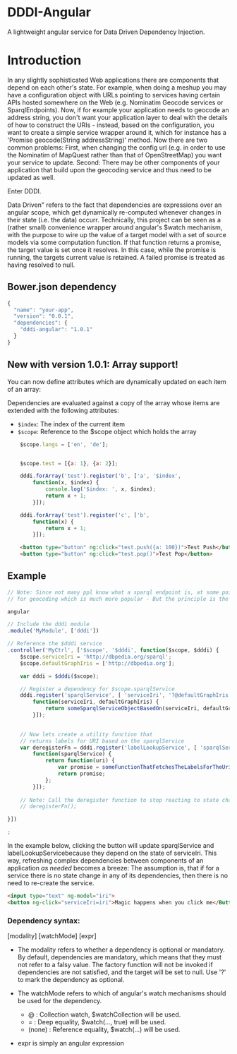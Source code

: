 # DDDI-Angular

A lightweight angular service for Data Driven Dependency Injection.

# Introduction
In any slightly sophisticated Web applications there are components that depend on each other's state.
For example, when doing a meshup you may have a configuration object with URLs pointing to services having certain APIs hosted somewhere on the Web (e.g. Nominatim Geocode services or SparqlEndpoints). Now, if for example your application needs to geocode an address string, you don't want your application layer to deal with the details of how to construct the URIs - instead, based on the configuration, you want to create a simple service wrapper around it, which for instance has a 'Promise geocode(String addressString)' method.
Now there are two common problems:
First, when changing the config url (e.g. in order to use the Nominatim of MapQuest rather than that of OpenStreetMap) you want your service to update.
Second: There may be other components of your application that build upon the geocoding service and thus need to be updated as well.

Enter DDDI.

Data Driven" refers to the fact that dependencies are expressions over an angular scope, which get dynamically re-computed whenever changes in their state (i.e. the data) occurr.
Technically, this project can be seen as a (rather small) convenience wrapper around angular's $watch mechanism, with the purpose to wire up the value of a target model with a set of source models via some computation function.
If that function returns a promise, the target value is set once it resolves. In this case, while the promise is running, the targets current value is retained. A failed promise is treated as having resolved to null.

## Bower.json dependency
```js
{
  "name": "your-app",
  "version": "0.0.1",
  "dependencies": {
    "dddi-angular": "1.0.1"
  }
}
```


## New with version 1.0.1: Array support!
You can now define attributes which are dynamically updated on each item of an array:

Dependencies are evaluated against a copy of the array whose items are extended with the following attributes:

* `$index`: The index of the current item
* `$scope`: Reference to the $scope object which holds the array

```js
    $scope.langs = ['en', 'de'];


    $scope.test = [{a: 1}, {a: 2}];

    dddi.forArray('test').register('b', ['a', '$index',
        function(x, $index) {
            console.log('$index: ', x, $index);
            return x + 1;
        }]);

    dddi.forArray('test').register('c', ['b',
        function(x) {
            return x + 1;
        }]);
```

```html
    <button type="button" ng:click="test.push({a: 100})">Test Push</button>
    <button type="button" ng:click="test.pop()">Test Pop</button>
```

## Example
```js
// Note: Since not many ppl know what a sparql endpoint is, at some point I'll update this example
// for geocoding which is much more popular - But the principle is the same ;)

angular

// Include the dddi module
.module('MyModule', ['dddi'])

// Reference the $dddi service
.controller('MyCtrl', ['$scope', '$dddi', function($scope, $dddi) {
    $scope.serviceIri = 'http://dbpedia.org/sparql';
    $scope.defaultGraphIris = ['http://dbpedia.org'];

    var dddi = $dddi($scope);

    // Register a dependency for $scope.sparqlService
    dddi.register('sparqlService', [ 'serviceIri', '?@defaultGraphIris',
        function(serviceIri, defaultGraphIris) {
            return someSparqlServiceObjectBasedOn(serviceIri, defaultGraphIris);
        }]);
        

    // Now lets create a utility function that
    // returns labels for URI based on the sparqlService
    var deregisterFn = dddi.register('labelLookupService', [ 'sparqlService',
        function(sparqlService) {
            return function(uri) {
                var promise = someFunctionThatFetchesTheLabelsForTheUri(sparqlService, uri);
                return promise;
            };
        }]);
    
    // Note: Call the deregister function to stop reacting to state changes of respective dependencies
    // deregisterFn();

}])

;
```

In the example below, clicking the button will update sparqlService and labelLookupServicebecause they depend on the state of serviceIri.
This way, refreshing complex dependencies between components of an application *as needed* becomes a breeze:
The assumption is, that if for a service there is no state change in any of its dependencies, then there is no need to re-create the service.

```html
<input type="text" ng-model="iri">
<button ng-click="serviceIri=iri">Magic happens when you click me</Button>
```

### Dependency syntax:
[modality] [watchMode] [expr]

* The modality refers to whether a dependency is optional or mandatory. By default, dependencies are mandatory, which means that they must not refer to a falsy value. The factory function will not be invoked if dependencies are not satisfied, and the target will be set to null. Use '?' to mark the dependency as optional.
* The watchMode refers to which of angular's watch mechanisms should be used for the dependency.

   * @ : Collection watch, $watchCollection will be used.
   * = : Deep equality, $watch(..., true) will be used.
   * (none) : Reference equality, $watch(...) will be used.

* expr is simply an angular expression

